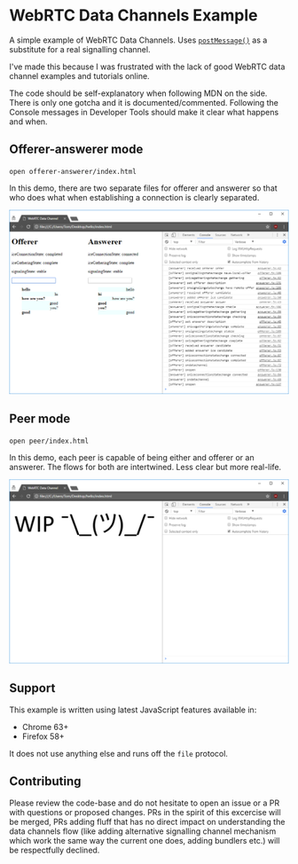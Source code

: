 # WebRTC Data Channels Example

A simple example of WebRTC Data Channels.
Uses [`postMessage()`](https://developer.mozilla.org/en-US/docs/Web/API/Window/postMessage) as a substitute for a real signalling channel.

I've made this because I was frustrated with the lack of good WebRTC data channel examples and tutorials online.

The code should be self-explanatory when following MDN on the side. There is only one gotcha and it is documented/commented. Following the Console messages in Developer Tools should make it clear what happens and when.

## Offerer-answerer mode

`open offerer-answerer/index.html`

In this demo, there are two separate files for offerer and answerer so that who does what when establishing a connection is clearly separated.

![A screenshot of Google Chrome running the example](offerer-answerer/screenshot.png)

## Peer mode

`open peer/index.html`

In this demo, each peer is capable of being either and offerer or an answerer. The flows for both are intertwined. Less clear but more real-life.

![A screenshot of Google Chrome running the example](peer/screenshot.png)

## Support

This example is written using latest JavaScript features available in:

- Chrome 63+
- Firefox 58+

It does not use anything else and runs off the `file` protocol.

## Contributing

Please review the code-base and do not hesitate to open an issue or a PR with questions or proposed changes. PRs in the spirit of this excercise will be merged, PRs adding fluff that has no direct impact on understanding the data channels flow (like adding alternative signalling channel mechanism which work the same way the current one does, adding bundlers etc.) will be respectfully declined.
